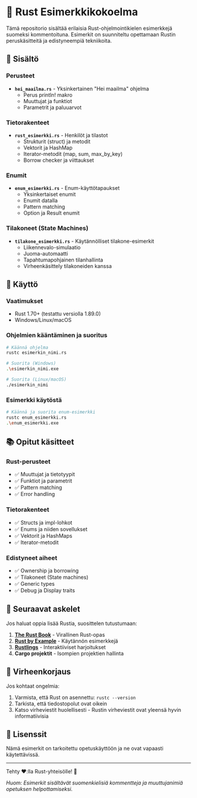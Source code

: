 # 🦀 Rust Esimerkkikokoelma

Tämä repositorio sisältää erilaisia Rust-ohjelmointikielen esimerkkejä suomeksi kommentoituna. Esimerkit on suunniteltu opettamaan Rustin peruskäsitteitä ja edistyneempiä tekniikoita.

## 📁 Sisältö

### Perusteet
- **`hei_maailma.rs`** - Yksinkertainen "Hei maailma" ohjelma
  - Perus println! makro
  - Muuttujat ja funktiot
  - Parametrit ja paluuarvot

### Tietorakenteet
- **`rust_esimerkki.rs`** - Henkilöt ja tilastot
  - Strukturit (struct) ja metodit
  - Vektorit ja HashMap
  - Iterator-metodit (map, sum, max_by_key)
  - Borrow checker ja viittaukset

### Enumit
- **`enum_esimerkki.rs`** - Enum-käyttötapaukset
  - Yksinkertaiset enumit
  - Enumit datalla
  - Pattern matching
  - Option ja Result enumit

### Tilakoneet (State Machines)
- **`tilakone_esimerkki.rs`** - Käytännölliset tilakone-esimerkit
  - Liikennevalo-simulaatio
  - Juoma-automaatti
  - Tapahtumapohjainen tilanhallinta
  - Virheenkäsittely tilakoneiden kanssa

## 🚀 Käyttö

### Vaatimukset
- Rust 1.70+ (testattu versiolla 1.89.0)
- Windows/Linux/macOS

### Ohjelmien kääntäminen ja suoritus

```bash
# Käännä ohjelma
rustc esimerkin_nimi.rs

# Suorita (Windows)
.\esimerkin_nimi.exe

# Suorita (Linux/macOS)
./esimerkin_nimi
```

### Esimerkki käytöstä

```bash
# Käännä ja suorita enum-esimerkki
rustc enum_esimerkki.rs
.\enum_esimerkki.exe
```

## 📚 Opitut käsitteet

### Rust-perusteet
- ✅ Muuttujat ja tietotyypit
- ✅ Funktiot ja parametrit
- ✅ Pattern matching
- ✅ Error handling

### Tietorakenteet
- ✅ Structs ja impl-lohkot
- ✅ Enums ja niiden sovellukset
- ✅ Vektorit ja HashMaps
- ✅ Iterator-metodit

### Edistyneet aiheet
- ✅ Ownership ja borrowing
- ✅ Tilakoneet (State machines)
- ✅ Generic types
- ✅ Debug ja Display traits

## 🎯 Seuraavat askelet

Jos haluat oppia lisää Rustia, suosittelen tutustumaan:

1. **[The Rust Book](https://doc.rust-lang.org/book/)** - Virallinen Rust-opas
2. **[Rust by Example](https://doc.rust-lang.org/rust-by-example/)** - Käytännön esimerkkejä
3. **[Rustlings](https://github.com/rust-lang/rustlings/)** - Interaktiiviset harjoitukset
4. **Cargo projektit** - Isompien projektien hallinta

## 🐛 Virheenkorjaus

Jos kohtaat ongelmia:

1. Varmista, että Rust on asennettu: `rustc --version`
2. Tarkista, että tiedostopolut ovat oikein
3. Katso virheviestit huolellisesti - Rustin virheviestit ovat yleensä hyvin informatiivisia

## 📝 Lisenssit

Nämä esimerkit on tarkoitettu opetuskäyttöön ja ne ovat vapaasti käytettävissä.

---

Tehty ❤️:lla Rust-yhteisölle! 🦀

*Huom: Esimerkit sisältävät suomenkielisiä kommentteja ja muuttujanimiä opetuksen helpottamiseksi.*
